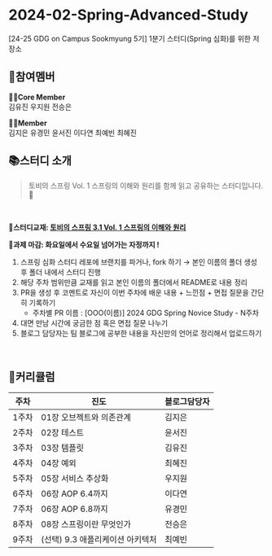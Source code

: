 # 2024-02-Spring-Advanced-Study
[24-25 GDG on Campus Sookmyung 5기] 1분기 스터디(Spring 심화)를 위한 저장소
<br/>
## 👥참여멤버
**🏃‍♀️Core Member**<br/>
김유진 우지원 전승은

**🤸‍♂️Member**
<br/>
김지은 유경민 윤서진 이다연 최예빈 최혜진
<br/>

## 📚스터디 소개
>토비의 스프링 Vol. 1 스프링의 이해와 원리를 함께 읽고 공유하는 스터디입니다.🌱
<br/>

🌟**스터디교재: [토비의 스프링 3.1 Vol. 1 스프링의 이해와 원리](https://www.yes24.com/Product/Goods/7516721)**

🌟**과제 마감: 화요일에서 수요일 넘어가는 자정까지 !**
1. 스프링 심화 스터디 레포에 브랜치를 파거나, fork 하기
    → 본인 이름의 폴더 생성 후 폴더 내에서 스터디 진행
2. 해당 주차 범위만큼 교재를 읽고 본인 이름의 폴더에서 README로 내용 정리
3. PR을 생성 후 코멘트로 자신이 이번 주차에 배운 내용 + 느낀점 + 면접 질문을 간단히 기록하기
    - 주차별 PR 이름 : [OOO(이름)] 2024 GDG Spring Novice Study - N주차
4. 대면 만남 시간에 궁금한 점 혹은 면접 질문 나누기
5. 블로그 담당자는 팀 블로그에 공부한 내용을 자신만의 언어로 정리해서 업로드하기

<br/>

## 📅커리큘럼
| 주차 | 진도 |블로그담당자|
|--|--|--|
|1주차| 01장 오브젝트와 의존관계 | 김지은 |
|2주차| 02장 테스트| 윤서진 |
|3주차| 03장 템플릿| 김유진 |
|4주차| 04장 예외| 최혜진 |
|5주차| 05장 서비스 추상화| 우지원 |
|6주차| 06장 AOP 6.4까지| 이다연 |
|7주차| 06장 AOP 6.8까지| 유경민 |
|8주차| 08장 스프링이란 무엇인가| 전승은 |
|9주차| (선택) 9.3 애플리케이션 아키텍처| 최예빈 |
